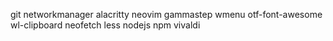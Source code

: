 git
networkmanager
alacritty
neovim
gammastep
wmenu
    otf-font-awesome
wl-clipboard
neofetch
less
nodejs
npm
vivaldi
